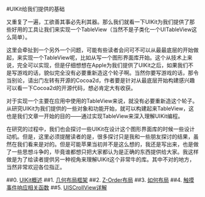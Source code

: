 #UIKit给我们提供的基础

又重复了一遍，工欲善其事必先利其器。那么我们就看一下UIKit为我们提供了那些好用的工具让我们来实现一个TableView（当然不是子类化一个UITableView这么简单）。

这里会牵扯到一个另外一个问题，可能有些读者会问可不可以从最最底层的开始做起，来实现一个TableView呢，比如从写一个图形界面库开始。这个从技术上来说，完全可以实现，但是仔细想想在Apple为我们提供了UIKit之后，如果我们不是写游戏的话，貌似完全没有必要重新造这个轮子啊。当然你要写游戏的话，那令当别论，请出门左转有开源的Cocoa2d，作者要是针对从最底层开始构建感兴趣可以看一下Cocoa2d的开源代码，想必肯定大有收获。

对于实现一个主要在应用中使用的TableView来说，就没有必要重新造这个轮子。从研究UIKit为我们提供的一些对象和功能开始，就可以构建起来TableView，这也是我们文章一开始的目的——通过实现TableView来深入理解UIKit编程。

在研究的过程中，我们也会探讨一些UIKit在设计这个图形界面库的时候一些设计动机。但是，这里必须提醒读者的是，很多探讨只是我和一些朋友探讨的结果，虽然在我们看来是对的。但是可能苹果当初并不是这么想的，我还是写出来，也是做了一些思想斗争的，毕竟谁都想只把大家都认为是正确的东西提供给大家。我这样做是为了给读者提供另一种视角来理解UIKit这个非常牛的库。其中不对的地方，当然非常欢迎各位指正。

##0. [UIKit概述]()
##1. [几何布局框架](gemotry.md)
##2. [Z-Order布局](zorder.md)
##3. [如何布局](howlayout.md)
##4. [触摸事件响应相关函数](touch.md)
##5. [UISCrollView详解](scrollview.md)